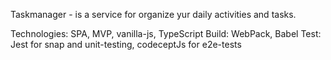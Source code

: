 Taskmanager - is a service for organize yur daily activities and tasks.

Technologies: SPA, MVP, vanilla-js, TypeScript
Build: WebPack, Babel
Test: Jest for snap and unit-testing, codeceptJs for e2e-tests
